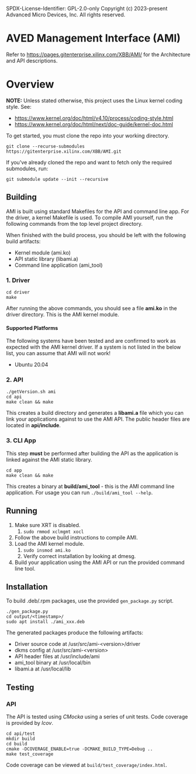 SPDX-License-Identifier: GPL-2.0-only
Copyright (c) 2023-present Advanced Micro Devices, Inc. All rights reserved.

# AVED Management Interface (AMI)

Refer to https://pages.gitenterprise.xilinx.com/XBB/AMI/ for the Architecture and API descriptions.

# Overview

**NOTE:** Unless stated otherwise, this project uses the Linux kernel coding style.
See:

* https://www.kernel.org/doc/html/v4.10/process/coding-style.html
* https://www.kernel.org/doc/html/next/doc-guide/kernel-doc.html

To get started, you must clone the repo into your working directory.

```
git clone --recurse-submodules https://gitenterprise.xilinx.com/XBB/AMI.git
```

If you've already cloned the repo and want to fetch only the required submodules, run:

```
git submodule update --init --recursive
```

## Building

AMI is built using standard Makefiles for the API and command line app. For the driver, a kernel Makefile is used.
To compile AMI yourself, run the following commands from the top level project directory.

When finished with the build process, you should be left with the following build artifacts:

* Kernel module (ami.ko)
* API static library (libami.a)
* Command line application (ami_tool)

### 1. Driver

```
cd driver
make
```

After running the above commands, you should see a file **ami.ko** in the driver directory. This is the AMI kernel module.

#### Supported Platforms

The following systems have been tested and are confirmed to work as expected with the AMI kernel driver. If a system is not listed
in the below list, you can assume that AMI will not work!

* Ubuntu 20.04

### 2. API

```
./getVersion.sh ami
cd api
make clean && make
```

This creates a build directory and generates a **libami.a** file which you can link your applications against to use the
AMI API. The public header files are located in **api/include**.

### 3. CLI App

This step **must** be performed after building the API as the application is linked against the AMI static library.

```
cd app
make clean && make
```

This creates a binary at **build/ami_tool** - this is the AMI command line application.
For usage you can run `./build/ami_tool --help`.

## Running

1. Make sure XRT is disabled.
   1. `sudo rmmod xclmgmt xocl`
2. Follow the above build instructions to compile AMI.
3. Load the AMI kernel module.
   1. `sudo insmod ami.ko`
   2. Verify correct installation by looking at dmesg.
4. Build your application using the AMI API or run the provided command line tool.

## Installation

To build .deb/.rpm packages, use the provided `gen_package.py` script.

```
./gen_package.py
cd output/<timestamp>/
sudo apt install ./ami_xxx.deb
```

The generated packages produce the following artifacts:

 * Driver source code at /usr/src/ami-\<version\>/driver
 * dkms config at /usr/src/ami-\<version\>
 * API header files at /usr/include/ami
 * ami_tool binary at /usr/local/bin
 * libami.a at /usr/local/lib

## Testing

### API

The API is tested using *CMocka* using a series of unit tests. Code coverage is provided by *lcov*.

```
cd api/test
mkdir build
cd build
cmake -DCOVERAGE_ENABLE=true -DCMAKE_BUILD_TYPE=Debug ..
make test_coverage
```

Code coverage can be viewed at `build/test_coverage/index.html`.
